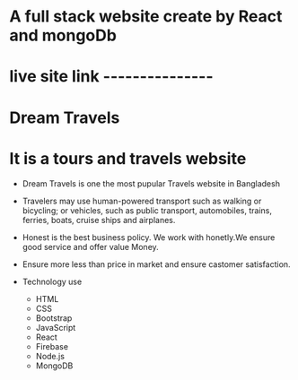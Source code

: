 # A full stack website create by React and mongoDb 
# live site link ---------------

# Dream Travels 
# It is a tours and travels  website
  * Dream Travels is one the most pupular Travels website in Bangladesh
  * Travelers may use human-powered transport such as walking or bicycling; or vehicles, such as public transport, automobiles, trains,    ferries, boats, cruise ships and airplanes.
  * Honest is the best business policy. We work with honetly.We ensure good service and offer value Money.
  * Ensure more less than price in market and ensure castomer satisfaction.


* Technology use
  * HTML
  * CSS
  * Bootstrap
  * JavaScript
  * React
  * Firebase
  * Node.js
  * MongoDB
